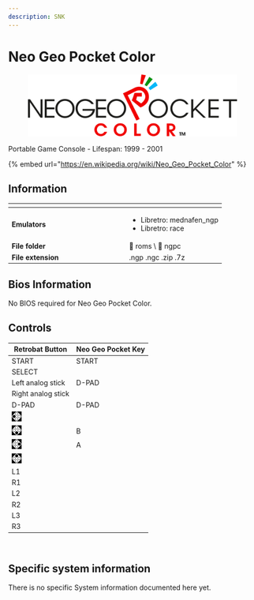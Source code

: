 ```yaml
---
description: SNK
---
```


# Neo Geo Pocket Color

<div align="left">

<figure><img src="https://raw.githubusercontent.com/fabricecaruso/es-theme-carbon/52ff37c9e265587d006945a2ba695b5a962b3a3d/art/logos/ngpc.svg" alt=""><figcaption></figcaption></figure>

</div>

Portable Game Console - Lifespan: 1999 - 2001

{% embed url="https://en.wikipedia.org/wiki/Neo_Geo_Pocket_Color" %}

## Information

<table data-header-hidden><thead><tr><th width="224"></th><th></th></tr></thead><tbody><tr><td><strong>Emulators</strong></td><td><ul><li>Libretro: mednafen_ngp</li><li>Libretro: race</li></ul></td></tr><tr><td><strong>File folder</strong></td><td><span data-gb-custom-inline data-tag="emoji" data-code="1f4c2">📂</span> roms \ <span data-gb-custom-inline data-tag="emoji" data-code="1f4c2">📂</span> ngpc</td></tr><tr><td><strong>File extension</strong></td><td>.ngp .ngc .zip .7z</td></tr></tbody></table>

## Bios Information

No BIOS required for Neo Geo Pocket Color.

## Controls

| Retrobat Button                                   | Neo Geo Pocket Key |
| ------------------------------------------------- | ------------------ |
| START                                             | START              |
| SELECT                                            |                    |
| Left analog stick                                 | D-PAD              |
| Right analog stick                                |                    |
| D-PAD                                             | D-PAD              |
| ![](<../../../../.gitbook/assets/image (43).png>) |                    |
| ![](<../../../../.gitbook/assets/image (25).png>) | B                  |
| ![](<../../../../.gitbook/assets/image (11).png>) | A                  |
| ![](<../../../../.gitbook/assets/image (45).png>) |                    |
| L1                                                |                    |
| R1                                                |                    |
| L2                                                |                    |
| R2                                                |                    |
| L3                                                |                    |
| R3                                                |                    |

<div align="left">

<figure><img src="https://wiki.batocera.org/_media/systems:ngp_controller_mapping.png?w=750&#x26;tok=e1fb04" alt=""><figcaption></figcaption></figure>

</div>

## Specific system information

There is no specific System information documented here yet.
